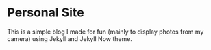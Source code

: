 # Personal Site

This is a simple blog I made for fun (mainly to display photos from my camera) using Jekyll and Jekyll Now theme.
